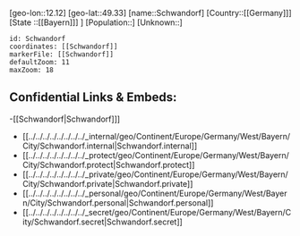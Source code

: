 ﻿---
location: [49.33,12.12]
mapzoom: [7,12] 
mapmarker: city 
type: City
tags:
- geo/City


SpocWebEntityId: 34090
isDeleted: false
confidential: public

---
[geo-lon::12.12]
[geo-lat::49.33]
[name::Schwandorf]
[Country::[[Germany]]]
[State ::[[Bayern]]] ]
[Population::]
[Unknown::]


```leaflet
id: Schwandorf
coordinates: [[Schwandorf]]
markerFile: [[Schwandorf]]
defaultZoom: 11 
maxZoom: 18
```


## Confidential Links & Embeds: 
-[[Schwandorf|Schwandorf]]] 
- [[../../../../../../../../_internal/geo/Continent/Europe/Germany/West/Bayern/City/Schwandorf.internal|Schwandorf.internal]] 
- [[../../../../../../../../_protect/geo/Continent/Europe/Germany/West/Bayern/City/Schwandorf.protect|Schwandorf.protect]] 
- [[../../../../../../../../_private/geo/Continent/Europe/Germany/West/Bayern/City/Schwandorf.private|Schwandorf.private]] 
- [[../../../../../../../../_personal/geo/Continent/Europe/Germany/West/Bayern/City/Schwandorf.personal|Schwandorf.personal]] 
- [[../../../../../../../../_secret/geo/Continent/Europe/Germany/West/Bayern/City/Schwandorf.secret|Schwandorf.secret]] 
